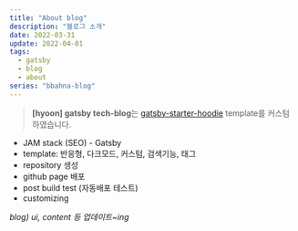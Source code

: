 ```yaml
---
title: "About blog"
description: "블로그 소개"
date: 2022-03-31
update: 2022-04-01
tags:
  - gatsby
  - blog
  - about
series: "bbahna-blog"
---
```


> **[hyoon] gatsby tech-blog**는  [gatsby-starter-hoodie](https://github.com/devHudi/gatsby-starter-hoodie) template를 커스텀 하였습니다.

- JAM stack (SEO) - Gatsby
- template: 반응형, 다크모드, 커스텀, 검색기능, 태그
- repository 생성
- github page 배포
- post build test (자동배포 테스트)
- customizing

_blog) ui, content 등 업데이트~ing_
